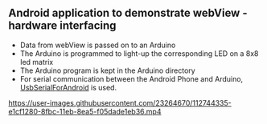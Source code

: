 
## Android application to demonstrate webView - hardware interfacing

- Data from webView is passed on to an Arduino
- The Arduino is programmed to light-up the corresponding LED on a 8x8 led matrix
- The Arduino program is kept in the Arduino directory
- For serial communication between the Android Phone and Arduino, [UsbSerialForAndroid](https://github.com/mik3y/usb-serial-for-android) is used.
  
https://user-images.githubusercontent.com/23264670/112744335-e1cf1280-8fbc-11eb-8ea5-f05dade1eb36.mp4
